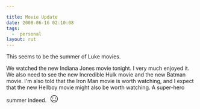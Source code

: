 ```yaml
---

title: Movie Update
date: 2008-06-16 02:10:08
tags:
  -  personal
layout: rut
---
```


This seems to be the summer of Luke movies.

We watched the new Indiana Jones movie tonight.  I very much enjoyed it.  We also need to see the new Incredible Hulk movie and the new Batman movie.  I'm also told that the Iron Man movie is worth watching, and I expect that the new Hellboy movie might also be worth watching.  A super-hero summer indeed. 
<font size="+3">☺</font>

